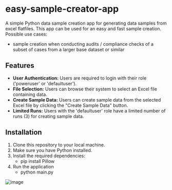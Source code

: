 # easy-sample-creator-app
A simple Python data sample creation app for generating data samples from excel flatfiles.
This app can be used for an easy and fast sample creation.
Possible use cases:
- sample creation when conducting audits / compliance checks of a subset of cases from a larger base dataset or similar


## Features

- **User Authentication:** Users are required to login with their role ('poweruser' or 'defaultuser').
- **File Selection:** Users can browse their system to select an Excel file containing data.
- **Create Sample Data:** Users can create sample data from the selected Excel file by clicking the "Create Sample Data" button.
- **Limited Runs:** Users with the 'defaultuser' role have a limited number of runs (3) for creating sample data.

## Installation

1. Clone this repository to your local machine.
2. Make sure you have Python installed.
3. Install the required dependencies:
   - pip install Pillow
4. Run the application
   - python main.py







![image](https://github.com/MaReiCodeCraftsman/easy-sample-creator-app/assets/157031106/cca29908-c064-452e-ba5e-1cf5fb8d8ca8)
